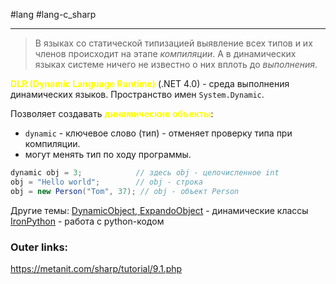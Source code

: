#lang #lang-c_sharp 

---
> В языках со статической типизацией выявление всех типов и их членов происходит на этапе *компиляции*. 
> А в динамических языках системе ничего не известно о них вплоть до *выполнения*.

**<font color="#ffff00">DLR (Dynamic Language Runtime)</font>** (.NET 4.0) - среда выполнения динамических языков.
Пространство имен `System.Dynamic`.

Позволяет создавать **<font color="#ffff00">динамические объекты</font>**:
- `dynamic` - ключевое слово (тип) - отменяет проверку типа при компиляции. 
- могут менять тип по ходу программы.

```csharp
dynamic obj = 3;            // здесь obj - целочисленное int
obj = "Hello world";        // obj - строка
obj = new Person("Tom", 37); // obj - объект Person
```

Другие темы:
[DynamicObject, ExpandoObject](1.%20Lang/C-sharp/DLR/DynamicObject,%20ExpandoObject.md) - динамические классы
[IronPython](1.%20Lang/C-sharp/DLR/IronPython.md) - работа с python-кодом

### Outer links:
https://metanit.com/sharp/tutorial/9.1.php